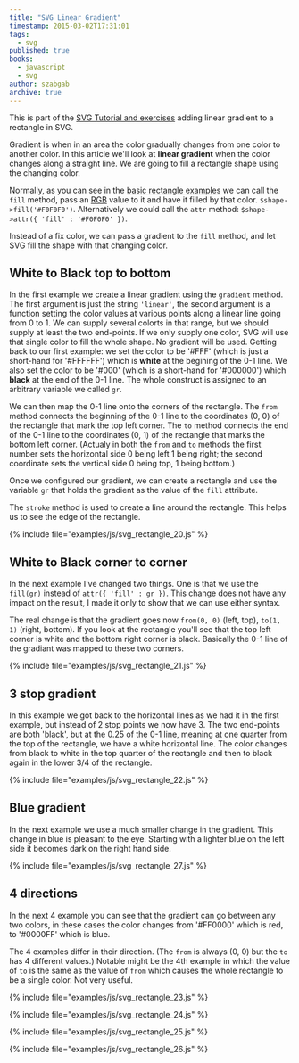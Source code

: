 ```yaml
---
title: "SVG Linear Gradient"
timestamp: 2015-03-02T17:31:01
tags:
  - svg
published: true
books:
  - javascript
  - svg
author: szabgab
archive: true
---
```



This is part of the [SVG Tutorial and exercises](/svg) adding linear gradient to a rectangle in SVG.

Gradient is when in an area the color gradually changes from one color to another color. In this article we'll look
at <b>linear gradient</b> when the color changes along a straight line. We are going to fill a rectangle shape using
the changing color.


<script src="/try/examples/js/svg.min.js"></script>

Normally, as you can see in the [basic rectangle examples](/svg-rectangle) we can call the `fill` method,
pass an [RGB](http://en.wikipedia.org/wiki/RGB_color_model) value to it and have it filled by that color.
`$shape->fill('#F0F0F0')`. Alternatively we could call the `attr` method: `$shape->attr({ 'fill' : '#F0F0F0' })`.

Instead of a fix color, we can pass a gradient to the `fill` method, and let SVG fill the shape with that changing color.

## White to Black top to bottom

In the first example we create a linear gradient using the `gradient` method. The first argument is just the string `'linear'`,
the second argument is a function setting the color values at various points along a linear line going from 0 to 1. We can supply several
colorts in that range, but we should supply at least the two end-points. If we only supply one color, SVG will use that single color
to fill the whole shape. No gradient will be used. Getting back to our first example: we set the color to be '#FFF' (which is just a short-hand for
'#FFFFFF') which is <b>white</b> at the begining of the 0-1 line. We also set the color to be '#000' (which is a short-hand for '#000000')
which <b>black</b> at the end of the 0-1 line. The whole construct is assigned to an arbitrary variable we called `gr`.

We can then map the 0-1 line onto the corners of the rectangle.  The `from` method connects the beginning of the 0-1 line to the coordinates (0, 0)
of the rectangle that mark the top left corner. The `to` method connects the end of the 0-1 line to the coordinates (0, 1) of the rectangle
that marks the bottom left corner.  (Actualy in both the `from` and `to` methods the first number sets the horizontal side 0 being left 1 being right;
the second coordinate sets the vertical side 0 being top, 1 being bottom.)

Once we configured our gradient, we can create a rectangle and use the variable `gr` that holds the gradient as the value of the `fill` attribute.

The `stroke` method is used to create a line around the rectangle. This helps us to see the edge of the rectangle.

<div id="rect_20"></div>
<script src="/try/examples/js/svg_rectangle_20.js"></script>
{% include file="examples/js/svg_rectangle_20.js" %}

## White to Black corner to corner

In the next example I've changed two things. One is that we use the `fill(gr)` instead of `attr({ 'fill' : gr })`. This change
does not have any impact on the result, I made it only to show that we can use either syntax.

The real change is that the gradient goes now `from(0, 0)` (left, top), `to(1, 1)` (right, bottom). If you look at the
rectangle you'll see that the top left corner is white and the bottom right corner is black. Basically the 0-1 line of the gradiant was mapped to these two corners.

<div id="rect_21"></div>
<script src="/try/examples/js/svg_rectangle_21.js"></script>
{% include file="examples/js/svg_rectangle_21.js" %}

## 3 stop gradient

In this example we got back to the horizontal lines as we had it in the first example, but instead of 2 stop points we now have 3. The two end-points are both
'black', but at the 0.25 of the 0-1 line, meaning at one quarter from the top of the rectangle, we have a white horizontal line. The color changes from black
to white in the top quarter of the rectangle and then to black again in the lower 3/4 of the rectangle.

<div id="rect_22"></div>
<script src="/try/examples/js/svg_rectangle_22.js"></script>
{% include file="examples/js/svg_rectangle_22.js" %}


## Blue gradient

In the next example we use a much smaller change in the gradient. This change in blue is pleasant to the eye.
Starting with a lighter blue on the left side it becomes dark on the right hand side.

<div id="rect_27"></div>
<script src="/try/examples/js/svg_rectangle_27.js"></script>
{% include file="examples/js/svg_rectangle_27.js" %}

## 4 directions

In the next 4 example you can see that the gradient can go between any two colors, in these cases the color changes
from '#FF0000' which is red, to '#0000FF' which is blue.

The 4 examples differ in their direction. (The `from` is always (0, 0) but the `to` has 4 different values.)
Notable might be the 4th example in which the value of `to` is the same as the value of `from` which causes
the whole rectangle to be a single color. Not very useful.

<span id="rect_23"></span>
<span id="rect_24"></span>
<span id="rect_25"></span>
<span id="rect_26"></span>
<script src="/try/examples/js/svg_rectangle_23.js"></script>
{% include file="examples/js/svg_rectangle_23.js" %}
<script src="/try/examples/js/svg_rectangle_24.js"></script>
{% include file="examples/js/svg_rectangle_24.js" %}
<script src="/try/examples/js/svg_rectangle_25.js"></script>
{% include file="examples/js/svg_rectangle_25.js" %}
<script src="/try/examples/js/svg_rectangle_26.js"></script>
{% include file="examples/js/svg_rectangle_26.js" %}


